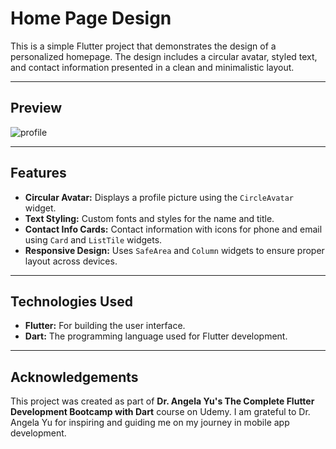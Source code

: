 # Home Page Design

This is a simple Flutter project that demonstrates the design of a personalized homepage. The design includes a circular avatar, styled text, and contact information presented in a clean and minimalistic layout.

---

## Preview
![profile](https://user-images.githubusercontent.com/100719856/227929593-126cbb01-a001-4b08-b1e4-1f150456385b.png)

---

## Features
- **Circular Avatar:** Displays a profile picture using the `CircleAvatar` widget.
- **Text Styling:** Custom fonts and styles for the name and title.
- **Contact Info Cards:** Contact information with icons for phone and email using `Card` and `ListTile` widgets.
- **Responsive Design:** Uses `SafeArea` and `Column` widgets to ensure proper layout across devices.

---

## Technologies Used
- **Flutter:** For building the user interface.
- **Dart:** The programming language used for Flutter development.

---

## Acknowledgements
This project was created as part of **Dr. Angela Yu's The Complete Flutter Development Bootcamp with Dart** course on Udemy. I am grateful to Dr. Angela Yu for inspiring and guiding me on my journey in mobile app development. 
